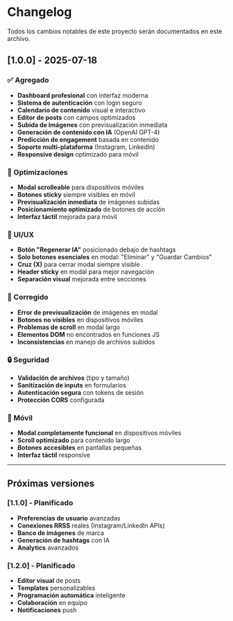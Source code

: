 # Changelog

Todos los cambios notables de este proyecto serán documentados en este archivo.

## [1.0.0] - 2025-07-18

### ✅ Agregado
- **Dashboard profesional** con interfaz moderna
- **Sistema de autenticación** con login seguro
- **Calendario de contenido** visual e interactivo
- **Editor de posts** con campos optimizados
- **Subida de imágenes** con previsualización inmediata
- **Generación de contenido con IA** (OpenAI GPT-4)
- **Predicción de engagement** basada en contenido
- **Soporte multi-plataforma** (Instagram, LinkedIn)
- **Responsive design** optimizado para móvil

### 🔧 Optimizaciones
- **Modal scrolleable** para dispositivos móviles
- **Botones sticky** siempre visibles en móvil
- **Previsualización inmediata** de imágenes subidas
- **Posicionamiento optimizado** de botones de acción
- **Interfaz táctil** mejorada para móvil

### 🎨 UI/UX
- **Botón "Regenerar IA"** posicionado debajo de hashtags
- **Solo botones esenciales** en modal: "Eliminar" y "Guardar Cambios"
- **Cruz (X)** para cerrar modal siempre visible
- **Header sticky** en modal para mejor navegación
- **Separación visual** mejorada entre secciones

### 🐛 Corregido
- **Error de previsualización** de imágenes en modal
- **Botones no visibles** en dispositivos móviles
- **Problemas de scroll** en modal largo
- **Elementos DOM** no encontrados en funciones JS
- **Inconsistencias** en manejo de archivos subidos

### 🔒 Seguridad
- **Validación de archivos** (tipo y tamaño)
- **Sanitización de inputs** en formularios
- **Autenticación segura** con tokens de sesión
- **Protección CORS** configurada

### 📱 Móvil
- **Modal completamente funcional** en dispositivos móviles
- **Scroll optimizado** para contenido largo
- **Botones accesibles** en pantallas pequeñas
- **Interfaz táctil** responsive

---

## Próximas versiones

### [1.1.0] - Planificado
- **Preferencias de usuario** avanzadas
- **Conexiones RRSS** reales (Instagram/LinkedIn APIs)
- **Banco de imágenes** de marca
- **Generación de hashtags** con IA
- **Analytics** avanzados

### [1.2.0] - Planificado
- **Editor visual** de posts
- **Templates** personalizables
- **Programación automática** inteligente
- **Colaboración** en equipo
- **Notificaciones** push

